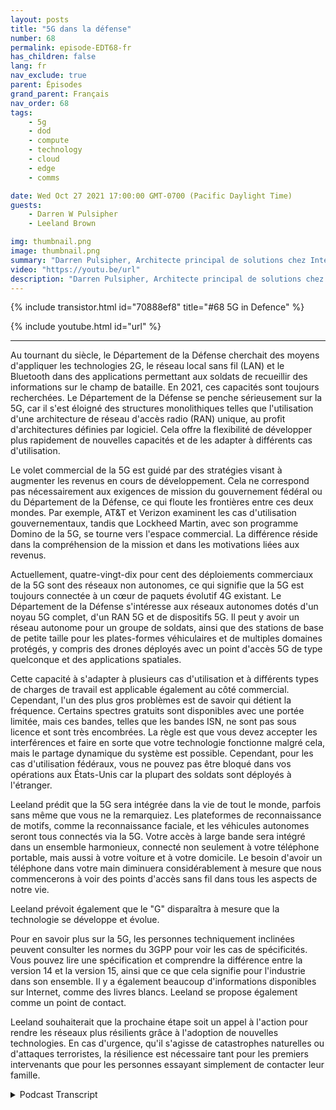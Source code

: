 ```yaml
---
layout: posts
title: "5G dans la défense"
number: 68
permalink: episode-EDT68-fr
has_children: false
lang: fr
nav_exclude: true
parent: Épisodes
grand_parent: Français
nav_order: 68
tags:
    - 5g
    - dod
    - compute
    - technology
    - cloud
    - edge
    - comms

date: Wed Oct 27 2021 17:00:00 GMT-0700 (Pacific Daylight Time)
guests:
    - Darren W Pulsipher
    - Leeland Brown

img: thumbnail.png
image: thumbnail.png
summary: "Darren Pulsipher, Architecte principal de solutions chez Intel, poursuit sa discussion avec Leeland Brown, Directeur technique de la 5G chez Intel Federal, sur le passé, le présent et le futur de la 5G, en mettant l'accent sur son utilisation avec le département de la Défense. Partie 2 de 2."
video: "https://youtu.be/url"
description: "Darren Pulsipher, Architecte principal de solutions chez Intel, poursuit sa discussion avec Leeland Brown, Directeur technique de la 5G chez Intel Federal, sur le passé, le présent et le futur de la 5G, en mettant l'accent sur son utilisation avec le département de la Défense. Partie 2 de 2."
---
```


<div>
{% include transistor.html id="70888ef8" title="#68 5G in Defence" %}

{% include youtube.html id="url" %}
</div>

---

Au tournant du siècle, le Département de la Défense cherchait des moyens d'appliquer les technologies 2G, le réseau local sans fil (LAN) et le Bluetooth dans des applications permettant aux soldats de recueillir des informations sur le champ de bataille. En 2021, ces capacités sont toujours recherchées. Le Département de la Défense se penche sérieusement sur la 5G, car il s'est éloigné des structures monolithiques telles que l'utilisation d'une architecture de réseau d'accès radio (RAN) unique, au profit d'architectures définies par logiciel. Cela offre la flexibilité de développer plus rapidement de nouvelles capacités et de les adapter à différents cas d'utilisation.

Le volet commercial de la 5G est guidé par des stratégies visant à augmenter les revenus en cours de développement. Cela ne correspond pas nécessairement aux exigences de mission du gouvernement fédéral ou du Département de la Défense, ce qui floute les frontières entre ces deux mondes. Par exemple, AT&T et Verizon examinent les cas d'utilisation gouvernementaux, tandis que Lockheed Martin, avec son programme Domino de la 5G, se tourne vers l'espace commercial. La différence réside dans la compréhension de la mission et dans les motivations liées aux revenus.

Actuellement, quatre-vingt-dix pour cent des déploiements commerciaux de la 5G sont des réseaux non autonomes, ce qui signifie que la 5G est toujours connectée à un cœur de paquets évolutif 4G existant. Le Département de la Défense s'intéresse aux réseaux autonomes dotés d'un noyau 5G complet, d'un RAN 5G et de dispositifs 5G. Il peut y avoir un réseau autonome pour un groupe de soldats, ainsi que des stations de base de petite taille pour les plates-formes véhiculaires et de multiples domaines protégés, y compris des drones déployés avec un point d'accès 5G de type quelconque et des applications spatiales.

Cette capacité à s'adapter à plusieurs cas d'utilisation et à différents types de charges de travail est applicable également au côté commercial. Cependant, l'un des plus gros problèmes est de savoir qui détient la fréquence. Certains spectres gratuits sont disponibles avec une portée limitée, mais ces bandes, telles que les bandes ISN, ne sont pas sous licence et sont très encombrées. La règle est que vous devez accepter les interférences et faire en sorte que votre technologie fonctionne malgré cela, mais le partage dynamique du système est possible. Cependant, pour les cas d'utilisation fédéraux, vous ne pouvez pas être bloqué dans vos opérations aux États-Unis car la plupart des soldats sont déployés à l'étranger.

Leeland prédit que la 5G sera intégrée dans la vie de tout le monde, parfois sans même que vous ne la remarquiez. Les plateformes de reconnaissance de motifs, comme la reconnaissance faciale, et les véhicules autonomes seront tous connectés via la 5G. Votre accès à large bande sera intégré dans un ensemble harmonieux, connecté non seulement à votre téléphone portable, mais aussi à votre voiture et à votre domicile. Le besoin d'avoir un téléphone dans votre main diminuera considérablement à mesure que nous commencerons à voir des points d'accès sans fil dans tous les aspects de notre vie.

Leeland prévoit également que le "G" disparaîtra à mesure que la technologie se développe et évolue.

Pour en savoir plus sur la 5G, les personnes techniquement inclinées peuvent consulter les normes du 3GPP pour voir les cas de spécificités. Vous pouvez lire une spécification et comprendre la différence entre la version 14 et la version 15, ainsi que ce que cela signifie pour l'industrie dans son ensemble. Il y a également beaucoup d'informations disponibles sur Internet, comme des livres blancs. Leeland se propose également comme un point de contact.

Leeland souhaiterait que la prochaine étape soit un appel à l'action pour rendre les réseaux plus résilients grâce à l'adoption de nouvelles technologies. En cas d'urgence, qu'il s'agisse de catastrophes naturelles ou d'attaques terroristes, la résilience est nécessaire tant pour les premiers intervenants que pour les personnes essayant simplement de contacter leur famille.



<details>
<summary> Podcast Transcript </summary>

<p></p>

</details>
